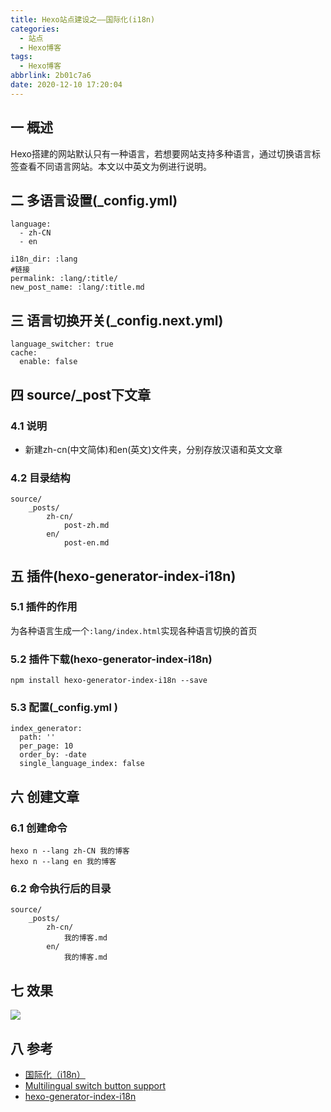 ```yaml
---
title: Hexo站点建设之——国际化(i18n)
categories:
  - 站点
  - Hexo博客
tags:
  - Hexo博客
abbrlink: 2b01c7a6
date: 2020-12-10 17:20:04
---
```

## 一 概述

Hexo搭建的网站默认只有一种语言，若想要网站支持多种语言，通过切换语言标签查看不同语言网站。本文以中英文为例进行说明。

<!--more-->

## 二 多语言设置(_config.yml)

```
language: 
  - zh-CN
  - en
  
i18n_dir: :lang  
#链接  
permalink: :lang/:title/ 
new_post_name: :lang/:title.md
```

## 三 语言切换开关(\_config.next.yml)

```
language_switcher: true
cache:
  enable: false
```

## 四 source/_post下文章

### 4.1 说明

* 新建zh-cn(中文简体)和en(英文)文件夹，分别存放汉语和英文文章

### 4.2 目录结构

```
source/
    _posts/
        zh-cn/
            post-zh.md
        en/
            post-en.md
```

## 五 插件(hexo-generator-index-i18n)

### 5.1 插件的作用

为各种语言生成一个`:lang/index.html`实现各种语言切换的首页

### 5.2 插件下载(hexo-generator-index-i18n)

```
npm install hexo-generator-index-i18n --save
```

### 5.3 配置(\_config.yml )

```
index_generator:
  path: ''
  per_page: 10
  order_by: -date
  single_language_index: false
```

## 六 创建文章

### 6.1 创建命令

```
hexo n --lang zh-CN 我的博客
hexo n --lang en 我的博客
```

### 6.2 命令执行后的目录

```
source/
    _posts/
        zh-cn/
            我的博客.md
        en/
            我的博客.md
```

## 七 效果

![][1]

## 八 参考

* [国际化（i18n）][11]
* [Multilingual switch button support ][12]
* [hexo-generator-index-i18n][13]

[1]:https://cdn.jsdelivr.net/gh/pgzxc/CDN/blog-hexo/hexo-i18n-view.gif
[11]:https://hexo.io/zh-cn/docs/internationalization.html
[12]:https://github.com/theme-next/hexo-theme-next/pull/1391
[13]:https://github.com/xcatliu/hexo-generator-index-i18n